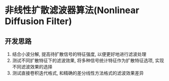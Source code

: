 # 非线性扩散滤波器算法(Nonlinear Diffusion Filter)

## 开发思路
1. 结合小波分解, 提高待扩散信号的特征强度, 以便更好地进行滤波处理
2. 测试不同扩散特征下的滤波效果, 将多种信号统计特征作为扩散特征选项, 实现不同滤波效果的选择
3. 测试直接卷积迭代格式, 和精确的差分线性方法格式的滤波效果差异
